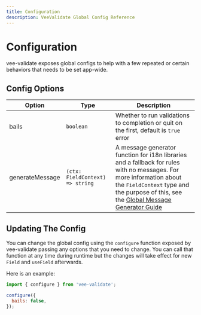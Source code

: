 ```yaml
---
title: Configuration
description: VeeValidate Global Config Reference
---
```


# Configuration

vee-validate exposes global configs to help with a few repeated or certain behaviors that needs to be set app-wide.

## Config Options

| Option          | Type                            | Description                                                                                                                                                                                                                                             |
| --------------- | ------------------------------- | ------------------------------------------------------------------------------------------------------------------------------------------------------------------------------------------------------------------------------------------------------- |
| bails           | `boolean`                       | Whether to run validations to completion or quit on the first, default is `true` error                                                                                                                                                                  |
| generateMessage | `(ctx: FieldContext) => string` | A message generator function for i18n libraries and a fallback for rules with no messages. For more information about the `FieldContext` type and the purpose of this, see the [Global Message Generator Guide](../guide/i18n#global-message-generator) |

## Updating The Config

You can change the global config using the `configure` function exposed by vee-validate passing any options that you need to change. You can call that function at any time during runtime but the changes will take effect for new `Field` and `useField` afterwards.

Here is an example:

```js
import { configure } from 'vee-validate';

configure({
  bails: false,
});
```
